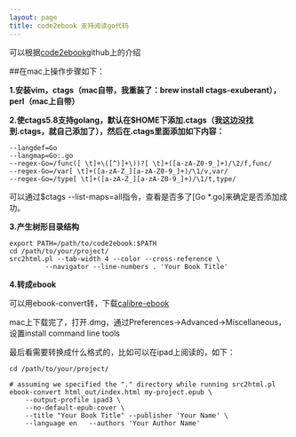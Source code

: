 ```yaml
---
layout: page
title: code2ebook 支持阅读go代码
---
```


可以根据[code2ebook](https://github.com/agentzh/code2ebook#generate-epub-ebooks-for-ipadiphone)github上的介绍

##在mac上操作步骤如下：

**1.安装vim，ctags（mac自带，我重装了：brew install ctags-exuberant），perl（mac上自带）**

**2.使ctags5.8支持golang，默认在$HOME下添加.ctags（我这边没找到.ctags，就自己添加了），然后在.ctags里面添加如下内容：**
 
    --langdef=Go  
    --langmap=Go:.go  
    --regex-Go=/func([ \t]+\([^)]+\))?[ \t]+([a-zA-Z0-9_]+)/\2/f,func/  
    --regex-Go=/var[ \t]+([a-zA-Z_][a-zA-Z0-9_]+)/\1/v,var/  
    --regex-Go=/type[ \t]+([a-zA-Z_][a-zA-Z0-9_]+)/\1/t,type/  	

可以通过$ctags --list-maps=all指令，查看是否多了[Go       *.go]来确定是否添加成功。

**3.产生树形目录结构**

 
    export PATH=/path/to/code2ebook:$PATH  
    cd /path/to/your/project/  
    src2html.pl --tab-width 4 --color --cross-reference \  
             --navigator --line-numbers . 'Your Book Title'  


**4.转成ebook**

可以用ebook-convert转，下载[calibre-ebook](http://calibre-ebook.com/download)

mac上下载完了，打开.dmg，通过Preferences->Advanced->Miscellaneous，设置install command line tools

最后看需要转换成什么格式的，比如可以在ipad上阅读的，如下：

 
    cd /path/to/your/project/

    # assuming we specified the "." directory while running src2html.pl  
    ebook-convert html_out/index.html my-project.epub \  
        --output-profile ipad3 \  
        --no-default-epub-cover \  
        --title "Your Book Title" --publisher 'Your Name' \  
        --language en   --authors 'Your Author Name'  

